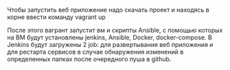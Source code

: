 Чтобы запустить веб приложение надо скачать проект и находясь в корне ввести команду vagrant up

После этого вагрант запустит вм и скрипты Ansible, c помощью которых на ВМ будут установлены
jenkins, Ansible, Docker, docker-compose. В Jenkins будут загружены 2 job: для развертывания веб приложения и для рестарта сервисов в случае обнаружения изменений в определенных папках после очередного пуша в github.